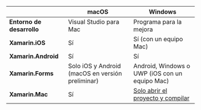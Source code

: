 ||macOS|Windows|
|---|---|---|
|**Entorno de desarrollo**|Visual Studio para Mac|Programa para la mejora|
|**Xamarin.iOS**|Sí|Sí (con un equipo Mac)|
|**Xamarin.Android**|Sí|Sí|
|**Xamarin.Forms**|Solo iOS y Android (macOS en versión preliminar)|Android, Windows o UWP (iOS con un equipo Mac)|
|**Xamarin.Mac**|Sí|[Solo abrir el proyecto y compilar](https://developer.xamarin.com/releases/vs/xamarin.vs_4/xamarin.vs_4.2/#Xamarin.Mac_minimum_support.)| 